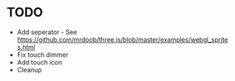 # TODO

* Add seperator - See https://github.com/mrdoob/three.js/blob/master/examples/webgl_sprites.html
* Fix touch dimmer
* Add touch icon
* Cleanup
